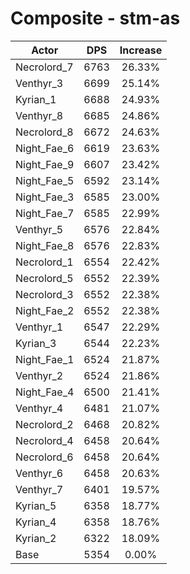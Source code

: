# Composite - stm-as
| Actor | DPS | Increase |
|---|:---:|:---:|
|Necrolord_7|6763|26.33%|
|Venthyr_3|6699|25.14%|
|Kyrian_1|6688|24.93%|
|Venthyr_8|6685|24.86%|
|Necrolord_8|6672|24.63%|
|Night_Fae_6|6619|23.63%|
|Night_Fae_9|6607|23.42%|
|Night_Fae_5|6592|23.14%|
|Night_Fae_3|6585|23.00%|
|Night_Fae_7|6585|22.99%|
|Venthyr_5|6576|22.84%|
|Night_Fae_8|6576|22.83%|
|Necrolord_1|6554|22.42%|
|Necrolord_5|6552|22.39%|
|Necrolord_3|6552|22.38%|
|Night_Fae_2|6552|22.38%|
|Venthyr_1|6547|22.29%|
|Kyrian_3|6544|22.23%|
|Night_Fae_1|6524|21.87%|
|Venthyr_2|6524|21.86%|
|Night_Fae_4|6500|21.41%|
|Venthyr_4|6481|21.07%|
|Necrolord_2|6468|20.82%|
|Necrolord_4|6458|20.64%|
|Necrolord_6|6458|20.64%|
|Venthyr_6|6458|20.63%|
|Venthyr_7|6401|19.57%|
|Kyrian_5|6358|18.77%|
|Kyrian_4|6358|18.76%|
|Kyrian_2|6322|18.09%|
|Base|5354|0.00%|
